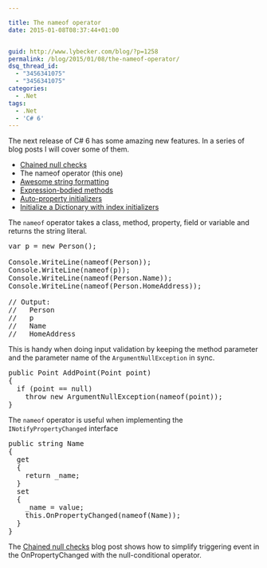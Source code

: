 ```yaml
---

title: The nameof operator
date: 2015-01-08T08:37:44+01:00


guid: http://www.lybecker.com/blog/?p=1258
permalink: /blog/2015/01/08/the-nameof-operator/
dsq_thread_id:
  - "3456341075"
  - "3456341075"
categories:
  - .Net
tags:
  - .Net
  - 'C# 6'
---
```

The next release of C# 6 has some amazing new features. In a series of blog posts I will cover some of them.

  * [Chained null checks](/blog/2015/01/06/chained-null-checks/ "Chained null checks blog post by Anders Lybecker")
  * The nameof operator (this one)
  * [Awesome string formatting](/blog/2015/01/09/awesome-string-formatting/ "Awesome string formatting blog post by Anders Lybecker")
  * [Expression-bodied methods](/blog/2015/01/13/expression-bodied-methods/ "Expression-bodied methods blog post by Anders Lybecker")
  * [Auto-property initializers](/blog/2015/01/15/auto-property-initializers/ "Auto-property initializers blog post by Anders Lybecker")
  * [Initialize a Dictionary with index initializers](/blog/2015/01/19/initialize-a-dictionary-with-index-initializers/ "Initialize a Dictionary with index initializers blog post by Anders Lybecker")

The `nameof` operator takes a class, method, property, field or variable and returns the string literal.

<pre class="brush: csharp; title: ; notranslate" title="">var p = new Person();

Console.WriteLine(nameof(Person));
Console.WriteLine(nameof(p));
Console.WriteLine(nameof(Person.Name));
Console.WriteLine(nameof(Person.HomeAddress));

// Output:
//   Person
//   p
//   Name
//   HomeAddress
</pre>

This is handy when doing input validation by keeping the method parameter and the parameter name of the `ArgumentNullException` in sync.

<pre class="brush: csharp; highlight: [4]; title: ; notranslate" title="">public Point AddPoint(Point point)
{
  if (point == null)
    throw new ArgumentNullException(nameof(point));
}
</pre>

The `nameof` operator is useful when implementing the `INotifyPropertyChanged` interface

<pre class="brush: csharp; highlight: [10]; title: ; notranslate" title="">public string Name
{
  get
  {
    return _name;
  }
  set
  {
    _name = value;
    this.OnPropertyChanged(nameof(Name));
  }
}
</pre>

The [Chained null checks](/blog/2015/01/06/chained-null-checks/ "Chained null checks blog post by Anders Lybecker") blog post shows how to simplify triggering event in the OnPropertyChanged with the null-conditional operator.
